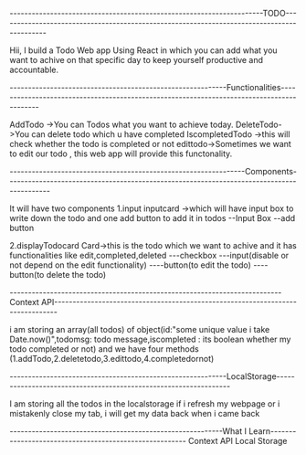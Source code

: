 ---------------------------------------------------------------------TODO-------------------------------------------------------------------------------------------





Hii, I build a Todo Web app Using React in which you can add what you want to achive on that specific day to keep yourself productive and accountable.


-----------------------------------------------------------Functionalities------------------------------------------------------------------------------------------




AddTodo ->You can Todos what you want to achieve today.
DeleteTodo->You can delete todo which u  have completed
IscompletedTodo ->this will check whether the todo is completed or not
edittodo->Sometimes we want to edit our todo , this web app will provide this functonality.




----------------------------------------------------------------Components------------------------------------------------------------------------------------------





It will have two components
1.input
    inputcard ->which will have input box to write down the todo and one add button to add it in todos
    --Input Box
    --add button

2.displayTodocard
       Card->this is the todo which we want to achive and it has functionalities like edit,completed,deleted
       ---checkbox
       ---input(disable or not depend on the edit functionality)
       ----button(to edit the todo)
       ----button(to delete the todo)



--------------------------------------------------------------------------Context API-------------------------------------------------------------------------------






i am storing an array(all todos) of object(id:"some unique value i take Date.now()",todomsg: todo message,iscompleted :  its boolean whether my todo completed or not) and we have four methods (1.addTodo,2.deletetodo,3.edittodo,4.completedornot)




-----------------------------------------------------------LocalStorage-----------------------------------------------------------------





I am storing all the todos in the localstorage if i refresh my webpage or i mistakenly close my tab, i will get my data back when i came back




----------------------------------------------------------What I Learn-------------------------------------------------------
Context API
Local Storage
